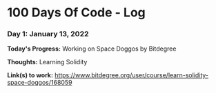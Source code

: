 # 100 Days Of Code - Log

### Day 1: January 13, 2022

**Today's Progress:** Working on Space Doggos by Bitdegree

**Thoughts:** Learning Solidity

**Link(s) to work:** https://www.bitdegree.org/user/course/learn-solidity-space-doggos/168059


